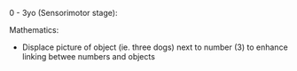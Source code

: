 0 - 3yo (Sensorimotor stage):

Mathematics:
- Displace picture of object (ie. three dogs) next to number (3) to enhance linking betwee numbers and objects